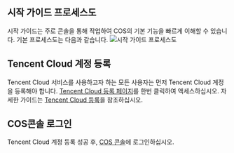 ## 시작 가이드 프로세스도
시작 가이드는 주로 콘솔을 통해 작업하여 COS의 기본 기능을 빠르게 이해할 수 있습니다. 기본 프로세스도는 다음과 같습니다.
![시작 가이드 프로세스도](//mc.qcloudimg.com/static/img/520720197375cee1cc86ad0ebc38ffe2/image.png)
## Tencent Cloud 계정 등록
Tencent Cloud 서비스를 사용하고자 하는 모든 사용자는 먼저 Tencent Cloud 계정을 등록해야 합니다. [Tencent Cloud 등록 페이지](https://cloud.tencent.com/register)를 한번 클릭하여 액세스하십시오. 자세한 가이드는 [Tencent Cloud 등록](https://cloud.tencent.com/document/product/378/9603)을 참조하십시오.
## COS콘솔 로그인
Tencent Cloud 계정 등록 성공 후, [COS 콘솔](https://console.cloud.tencent.com/cos5)에 로그인하십시오.

